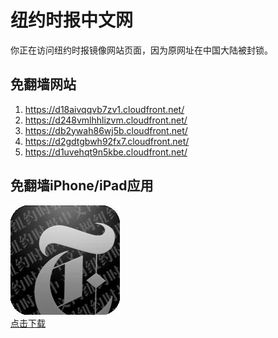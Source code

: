 <h1>纽约时报中文网</h1>
<p>你正在访问纽约时报镜像网站页面，因为原网址在中国大陆被封锁。</p>
<h2>免翻墙网站</h2>
<ol>
<li><a href="https://d18aivqqvb7zv1.cloudfront.net/" target="1">https://d18aivqqvb7zv1.cloudfront.net/</a></li>
<li><a href="https://d248vmlhhlizvm.cloudfront.net/" target="2">https://d248vmlhhlizvm.cloudfront.net/</a></li>
<li><a href="https://db2ywah86wj5b.cloudfront.net/" target="3">https://db2ywah86wj5b.cloudfront.net/</a></li>
<li><a href="https://d2gdtgbwh92fx7.cloudfront.net/" target="4">https://d2gdtgbwh92fx7.cloudfront.net/</a></li>
<li><a href="https://d1uvehqt9n5kbe.cloudfront.net/" target="5">https://d1uvehqt9n5kbe.cloudfront.net/</a></li>
</ol>
<h2>免翻墙iPhone/iPad应用</h2>
<p>
	<a href="https://itunes.apple.com/cn/app/niu-yue-shi-bao-zhong-wen-wang/id807498298?mt=8">
		<img src="icon175x175.jpeg" />
		<br/>点击下载
	</a>
</p>